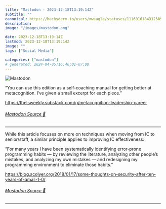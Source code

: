 ```yaml
---
title: "Mastodon - 2023-12-18T13:19:14Z"
subtitle: ""
canonical: https://hachyderm.io/users/mweagle/statuses/111601618431238988
description:
image: "/images/mastodon.png"

date: 2023-12-18T13:19:14Z
lastmod: 2023-12-18T13:19:14Z
image: ""
tags: ["Social Media"]

categories: ["mastodon"]
# generated: 2024-04-05T16:46:01-07:00
---
```

![Mastodon](/images/mastodon.png)

<p>“You can use this edition as a self-coaching manual for getting better at metacognition. I’ve given a small excerpt for each piece.”</p><p><a href="https://thelsweekly.substack.com/p/metacognition-leadership-career" target="_blank" rel="nofollow noopener noreferrer" translate="no"><span class="invisible">https://</span><span class="ellipsis">thelsweekly.substack.com/p/met</span><span class="invisible">acognition-leadership-career</span></a></p>


###### [Mastodon Source 🐘](https://hachyderm.io/@mweagle/111601618431238988)

___

<p>While this article focuses on more on techniques when moving from IC to senior/staff, a similar principle applies to improving IC effectiveness:</p><p>“For many years I have been systematically identifying error-prone programming habits — by reviewing the literature, analyzing other people’s mistakes, and analyzing my own mistakes — and redesigning my programming environment to eliminate those habits.”</p><p><a href="https://blog.acolyer.org/2018/01/17/some-thoughts-on-security-after-ten-years-of-qmail-1-0/" target="_blank" rel="nofollow noopener noreferrer" translate="no"><span class="invisible">https://</span><span class="ellipsis">blog.acolyer.org/2018/01/17/so</span><span class="invisible">me-thoughts-on-security-after-ten-years-of-qmail-1-0/</span></a></p>


###### [Mastodon Source 🐘](https://hachyderm.io/@mweagle/111601640881157659)

___
